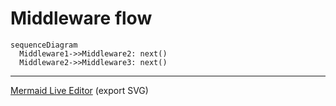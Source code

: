 # Middleware flow

```mermaid
sequenceDiagram
  Middleware1->>Middleware2: next()
  Middleware2->>Middleware3: next()
```

---

[Mermaid Live Editor](https://mermaid.live/edit#pako:eNpVjzFPwzAQhf9K9CaQTIWdNHE8dGLtxIa8WPHRRq3t4tqiJcp_xxQF1O0-6Xt39yYMwRIUzvSRyQ_0MppdNE77qtqO1h7p00TiT5vNPwlVebqkh8d7SdxJ9SKBwVF0ZrTlyvQT0Uh7cqShymhNPGhoPxfP5BRer36ASjETQwx5t4d6N8dzoXyyJi3_LQrZMYW4_e1wq8JwMv4tBPcXLAw14QLVrFe8EbLrG9k-y7qXDcMVqpMr3nW87oUUQrTrdmb4um3g8zfkh1w0) (export SVG)
